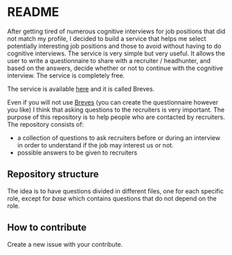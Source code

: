 # README

After getting tired of numerous cognitive interviews for job positions that did not match my profile, I decided to build a service that helps me select potentially interesting job positions and those to avoid without having to do cognitive interviews.
The service is very simple but very useful. It allows the user to write a questionnaire to share with a recruiter / headhunter, and based on the answers, decide whether or not to continue with the cognitive interview.
The service is completely free.

The service is available [here](https://breves.it/?campaign=github) and it is called Breves.

Even if you will not use [Breves](https://breves.it/?campaign=github) (you can create the questionnaire however you like) I think that asking questions to the recruiters is very important.
The purpose of this repository is to help people who are contacted by recruiters.
The repository consists of:
* a collection of questions to ask recruiters before or during an interview in order to understand if the job may interest us or not.
* possible answers to be given to recruiters

## Repository structure

The idea is to have  questions divided in different files, one for each specific role, except for _base_ which contains questions that do not depend on the role.


## How to contribute

Create a new issue with your contribute.
